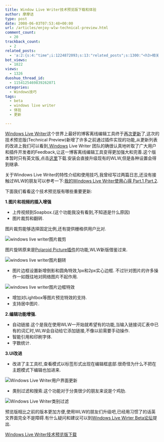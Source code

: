 ```yaml
---
title: Window Live Writer技术预览版下载和体验
author: 摩摩诘
type: post
date: 2008-06-03T07:53:48+00:00
url: /articles/enjoy-wlw-technical-preview.html
comment_count:
  - 20
trackback_count:
  - 2
related_posts:
  - 'a:2:{s:4:"time";i:1224872093;s:13:"related_posts";s:1300:"<h3>相关日志</h3><ul class="related_post"><li><a href="http://www.digglife.cn/articles/alternative-for-windows-live-writer-juziyue.html" title="菊子曰博客离线编辑器Alpha 3 SP1评测">菊子曰博客离线编辑器Alpha 3 SP1评测</a></li><li><a href="http://www.digglife.cn/articles/firefox3-beta5.html" title="Firefox 3 Beta 5发布,绿色便携版下载">Firefox 3 Beta 5发布,绿色便携版下载</a></li><li><a href="http://www.digglife.cn/articles/safari-30-alpha-for-windows-released.html" title="Safari 3.0 Alpha For Windows体验,两个字:糟糕.">Safari 3.0 Alpha For Windows体验,两个字:糟糕.</a></li><li><a href="http://www.digglife.cn/articles/first-look-ipod-nano.html" title="iPod Nano初体验">iPod Nano初体验</a></li><li><a href="http://www.digglife.cn/articles/firefox3rc1-download-improvements.html" title="Firefox 3 RC1发布,绿色便携版下载">Firefox 3 RC1发布,绿色便携版下载</a></li><li><a href="http://www.digglife.cn/articles/firefox3-beta4.html" title="Firefox 3 beta 4发布,改进一览">Firefox 3 beta 4发布,改进一览</a></li><li><a href="http://www.digglife.cn/articles/ie8-new-features-download.html" title="IE 8 Beta 1简体中文版下载和新功能介绍">IE 8 Beta 1简体中文版下载和新功能介绍</a></li></ul>";}'
bot_views:
  - 1822
views:
  - 1326
duoshuo_thread_id:
  - 1154125469839262071
categories:
  - Windows技巧
tags:
  - beta
  - windows live writer
  - 体验
  - 更新

---
```

<a title="Windows Live Writer" href="https://www.digglife.net/articles/tag/windows-live-writer" target="_blank">Windows Live Writer</a>这个世界上最好的博客离线编辑工具终于<a title="再次更新" href="http://windowslivewriter.spaces.live.com/blog/cns!D85741BB5E0BE8AA!1508.entry" target="_blank">再次更新</a>了,这次的技术预览版(Technical Preview)新增了许多之前通过插件实现的功能,从更新列表的改进上我们可以看到,<a title="Windows技巧" href="https://www.digglife.net/articles/category/windows-tricks" target="_blank">Windows</a> Live Writer 团队的确很认真地听取了广大用户和插件开发者的Feedback,让这一博客离线编辑工具变得更加强大和完善.这个版本暂时只有英文版,点击<a href="http://download.microsoft.com/download/8/0/9/809604cd-bd08-42c8-b590-49c332059e64/writer.msi" target="_blank">这里</a>下载.安装会直接升级现有的WLW,但是各种设置会得到继承.

关于Windows Live Writer的特性介绍和使用技巧,我曾经写过两篇日志,还没有接触过WLW的朋友可以参考一下:[我的Windows Live Writer使用心得 Part.1][1],[Part.2][2].

下面我们看看这个技术预览版有哪些重要更新:

<!--more-->

**1.图片和视频的插入增强**

  * 上传视频到Soapbox.(这个功能我没有看到,不知道是什么原因)
  * 图片裁剪和翻转.

图片裁剪能够选择固定比例,还有提供栅格供用户比对.

![windows live writer图片裁剪][3]

图片旋转原来是<a title="Polaroid Picture插件" href="http://gallery.live.com/liveItemDetail.aspx?li=6a125986-6550-4ce9-9c71-9a0fbbc3443f&pl=8&bt=9" target="_blank">Polaroid Picture插件</a>的功能,WLW新版借鉴过来.

![windows live writer图片翻转][4]

  * 图片边框设置新增倒影和圆角特效,1px和2px实心边框. 不过针对图片的许多操作一如既往地对网络图片不起作用.

![windows live writer图片边框特效][5]

  * 增加对Lightbox等图片预览特效的支持.
  * 支持居中图片.

**2.编辑功能增强.**

  * 自动链接.这个是我在使用WLW一开始就希望有的功能,当输入链接词汇表中已有的词汇时,WLW会自动给它添加链接,不像以前需要手动操作.
  * 智能引用和印刷字体.
  * 字数统计.

**3.UI改进**

  * 改进了主工具栏,查看模式以标签形式出现在编辑框底部.很奇怪为什么不把在主题模式下编辑也加进来.

![Windows Live Writer用户界面更新][6]

  * 类别过滤和搜索.这个功能对于分类很少的朋友来说是个鸡肋.

![Windows Live Writer类别过滤][7]

预览版相比之前的版本更加方便,使用WLW的朋友们升级吧,已经用习惯了的话英文界面完全不是障碍.有什么疑问和建议可以到<a title="Windows Live Wirter Beta论坛" href="http://forums.community.microsoft.com/en-US/writerbeta/threads/" target="_blank">Windows Live Wirter Beta论坛</a>提出.

<a title="Windows Live Writer技术预览版下载" href="http://download.microsoft.com/download/8/0/9/809604cd-bd08-42c8-b590-49c332059e64/writer.msi" target="_blank">Windows Live Writer技术预览版下载</a>

 [1]: ../articles/windows-live-writer-tricks-and-tips.html "我的Windows Live Writer使用心得 Part.1 (2007-09-16)"
 [2]: https://www.digglife.net/articles/windows-live-writer-tricks-and-tips-2.html "我的Windows Live Writer使用心得Part.2"
 [3]: http://digglife.qiniudn.com/qiniu/2542/image/92ab93767e36c95400fa28ae686df7fd.jpg "windows live writer图片裁剪"
 [4]: http://digglife.qiniudn.com/qiniu/2542/image/a65987ebbe15bb9183a09df864f83e76.jpg "windows live writer图片翻转"
 [5]: http://digglife.qiniudn.com/qiniu/2542/image/c4cff375a909011763214b888fe0aaf9.jpg "windows live writer图片边框特效"
 [6]: http://digglife.qiniudn.com/qiniu/2542/image/9df3e32dedd22051076e3a5f58b95a7b.jpg "Windows Live Writer用户界面更新"
 [7]: http://digglife.qiniudn.com/qiniu/2542/image/f387948ab3ddf9445a91dd03fa8af657.jpg "Windows Live Writer类别过滤"